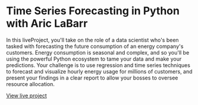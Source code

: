 # Time Series Forecasting in Python with Aric LaBarr 
In this liveProject, you'll take on the role of a data scientist who's been tasked with forecasting the future consumption of an energy company's customers. Energy consumption is seasonal and complex, and so you'll be using the powerful Python ecosystem to tame your data and make your predictions. Your challenge is to use regression and time series techniques to forecast and visualize hourly energy usage for millions of customers, and present your findings in a clear report to allow your bosses to oversee resource allocation. 

[View live project](https://www.manning.com/liveproject/time-series-forecasting-in-python)